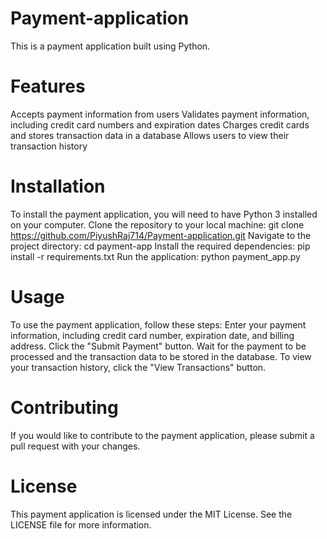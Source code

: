 # Payment-application

This is a payment application built using Python.

# Features
Accepts payment information from users
Validates payment information, including credit card numbers and expiration dates
Charges credit cards and stores transaction data in a database
Allows users to view their transaction history
# Installation
To install the payment application, you will need to have Python 3 installed on your computer.
Clone the repository to your local machine: git clone https://github.com/PiyushRaj714/Payment-application.git
Navigate to the project directory: cd payment-app
Install the required dependencies: pip install -r requirements.txt
Run the application: python payment_app.py
# Usage
To use the payment application, follow these steps:
Enter your payment information, including credit card number, expiration date, and billing address.
Click the "Submit Payment" button.
Wait for the payment to be processed and the transaction data to be stored in the database.
To view your transaction history, click the "View Transactions" button.
# Contributing
If you would like to contribute to the payment application, please submit a pull request with your changes.

# License
This payment application is licensed under the MIT License. See the LICENSE file for more information.




